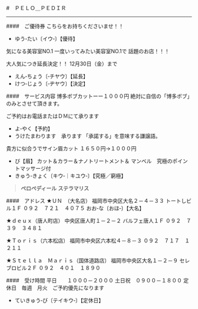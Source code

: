 #　ＰＥＬＯ＿ＰＥＤＩＲ

---
####　ご優待券
こちらをお持ちくださいませ！！
- ゆう‐たい〔イウ‐〕【優待】

気になる美容室NO.1
一度いってみたい美容室NO.1で
話題のお店！！！

大人気につき延長決定！！
12月30日（金）まで
- えん‐ちょう〔‐チヤウ〕【延長】
- けつ‐じょう〔‐ヂヤウ〕【決定】

####　サービス内容
博多ボブカットーー１０００円
絶対に自信の「博多ボブ」のみとさせて頂きます。

ご予約はお電話またはＤＭにて承ります
- よ‐やく【予約】
- うけたまわります　承ります
「承諾する」を意味する謙譲語。

貴方に似合うでサイン眉カット
１６５０円→１０００円
- び【眉】
カット＆カラー＆ナノトリートメント＆
マンベル　究極のポイントマッサージ付
- きゅう‐きょく〔キウ‐｜キユウ‐〕【究極／窮極】

> **ペロペディール**
> **ステラマリス**

####　アドレス
★ＵＮ　（大名店）
福岡市中央区大名２－４－３３
トートしビル１Ｆ
０９２　７２１　４０７５
おお‐な〔おほ‐〕【大名】

★ｄｅｕｘ（唐人町店）
中央区唐人町１－２－２
バルフェ唐人１Ｆ
０９２　７３９　３４８１

★Ｔｏｒｉｓ（六本松店）
福岡市中央区六本松４－８－３
０９２　７１７　１２１１

★Ｓｔｅｌｌａ　Ｍａｒｉｓ（国体道路店）
福岡市中央区大名１－２－９
セレブロビル２Ｆ
０９２　４０１　１８９０

####　受け時間
平日　　１０００－２０００
土日祝　０９００－１８００
定休日　毎週　月火　ご予約優先になります
- ていきゅう‐び〔テイキウ‐〕【定休日】